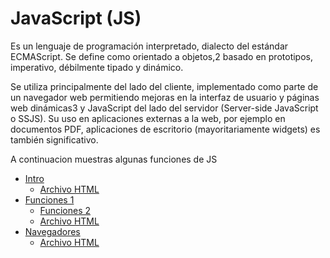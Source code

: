 # JavaScript (JS)

Es un lenguaje de programación interpretado, dialecto del estándar ECMAScript. Se define como orientado a objetos,2​ basado en prototipos, imperativo, débilmente tipado y dinámico.

Se utiliza principalmente del lado del cliente, implementado como parte de un navegador web permitiendo mejoras en la interfaz de usuario y páginas web dinámicas3​ y JavaScript del lado del servidor (Server-side JavaScript o SSJS). Su uso en aplicaciones externas a la web, por ejemplo en documentos PDF, aplicaciones de escritorio (mayoritariamente widgets) es también significativo.


A continuacion muestras algunas funciones de JS
- [Intro](https://github.com/aldodanielle/Full-stack-WEB/blob/main/Front-end/JavaScript/JS/1-Intro.js)
   - [Archivo HTML](https://github.com/aldodanielle/Full-stack-WEB/blob/main/Front-end/JavaScript/JS/1-Intro.html) 
- [Funciones  1](https://github.com/aldodanielle/Full-stack-WEB/blob/main/Front-end/JavaScript/JS/2-funciones.js)
   - [Funciones 2](https://github.com/aldodanielle/Full-stack-WEB/blob/main/Front-end/JavaScript/JS/2.1-Funciones-Asincronas.js)
   - [Archivo HTML](https://github.com/aldodanielle/Full-stack-WEB/blob/main/Front-end/JavaScript/JS/2-funciones.html) 
- [Navegadores](https://github.com/aldodanielle/Full-stack-WEB/blob/main/Front-end/JavaScript/JS/3-Navegador.html)
   - [Archivo HTML](https://github.com/aldodanielle/Full-stack-WEB/blob/main/Front-end/JavaScript/JS/3-Navegador.html)  
